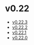 # v0.22

* [v0.22.3](v0.22.3.ja.md)
* [v0.22.2](v0.22.2.ja.md)
* [v0.22.1](v0.22.1.ja.md)
* [v0.22.0](v0.22.0.ja.md)
